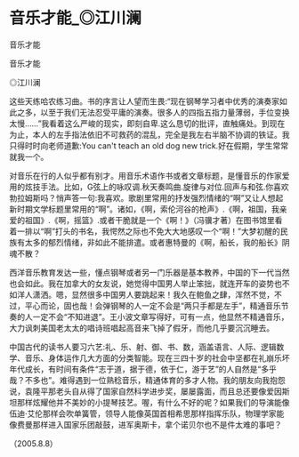# 音乐才能_◎江川澜

音乐才能

音乐才能

◎江川澜

这些天练哈农练习曲。书的序言让人望而生畏:“现在钢琴学习者中优秀的演奏家如此之多，以至于我们无法忍受平庸的演奏。很多人的四指五指力量薄弱，手位变换太慢……”我看着这么严峻的现实，即刻自卑.这么恳切的批评，直触痛处。到现在为止，本人的左手指法依旧不可救药的混乱，完全是我左右半脑不协调的铁证。我只得时时向老师道歉:You can't teach an old dog new trick.好在假期，学生常常就我一个。

对音乐在行的人似乎都有别才。用音乐术语作书或者文章标题，是懂音乐的作家爱用的炫技手法。比如，G弦上的咏叹调.秋天奏鸣曲.旋律与对位.回声与和弦.你喜欢勃拉姆斯吗？悄声答一句:我喜欢。歌剧里常用的抒发强烈情绪的“啊”又让人想起新时期文学标题里常用的“啊”。诸如，《啊，索伦河谷的枪声》.《啊，祖国，我亲爱的祖国》.《啊，摇篮》.或者干脆就是一个《啊！》（冯骥才著）在图书馆里看着一排以“啊”打头的书名，我愕然之际也不免大大地感叹一个“啊！”大梦初醒的民族有太多的郁烈情绪，非如此不能排遣。或者惠特曼的《啊，船长，我的船长》阴魂不散？

西洋音乐教育发达一些，懂点钢琴或者另一门乐器是基本教养，中国的下一代当然也会如此。我在加拿大的女友说，她觉得中国男人举止笨拙，就连开车的姿势也不如洋人潇洒。嗯，显然很多中国男人要跳起来！我久在鲍鱼之肆，浑然不觉，不过，平心而论，固也哉！会弹钢琴的人一定不会是“两只手都是左手”，精通音乐节奏的人一定不会“不知进退”。王小波文章写得好，可有一点，他显然不精通音乐，大力讽刺美国老太太的唱诗班唱起高音来飞掉了假牙，而他几乎要沉沉睡去。

中国古代的读书人要习六艺:礼、乐、射、御、书、数，涵盖语言、人际、逻辑数学、音乐、身体运作几大方面的分类智能。现在三四十岁的社会中坚都在礼崩乐坏年代成长，有时间有条件“志于道，据于德，依于仁，游于艺”的人自然是“多乎哉？不多也”。难得遇到一位熟稔音乐，精通体育的多才人物。我的朋友向我抱怨说，袁隆平那老头自从得了国家自然科学进步奖，屡屡露面，而且总还要像爱因斯坦那样炫耀他并不美妙的小提琴技艺。喔，有什么不好的呢？如果我们的导演能像伍迪·艾伦那样会吹单簧管，领导人能像英国首相希思那样指挥乐队，物理学家能像费曼那样进入国家乐团敲鼓，进军奥斯卡，拿个诺贝尔也不是件太难的事吧？

（2005.8.8）